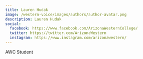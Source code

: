 ```yaml
---
title: Lauren Hudak
image: /western-voice/images/authors/author-avatar.png
description: Lauren Hudak
social:
  facebook: https://www.facebook.com/ArizonaWesternCollege/
  twitter: https://twitter.com/ArizonaWestern
  instagram: https://www.instagram.com/arizonawestern/
---
```


AWC Student